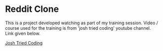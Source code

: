 # Reddit Clone


This is a project developed watching as part of my training session. Video / course used for the training is from 'josh tried coding' youtube channel. Link given below.

[Josh Tried Coding](https://www.youtube.com/watch?v=mSUKMfmLAt0&t=4s)